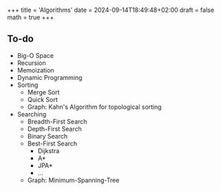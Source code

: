 +++
title = 'Algorithms'
date = 2024-09-14T18:49:48+02:00
draft = false
math = true
+++

## To-do

- Big-O Space
- Recursion
- Memoization
- Dynamic Programming
- Sorting
  - Merge Sort
  - Quick Sort
  - Graph: Kahn's Algorithm for topological sorting
- Searching
  - Breadth-First Search
  - Depth-First Search
  - Binary Search
  - Best-First Search
    - Dijkstra
    - A\*
    - JPA\*
    - ...
  - Graph: Minimum-Spanning-Tree
